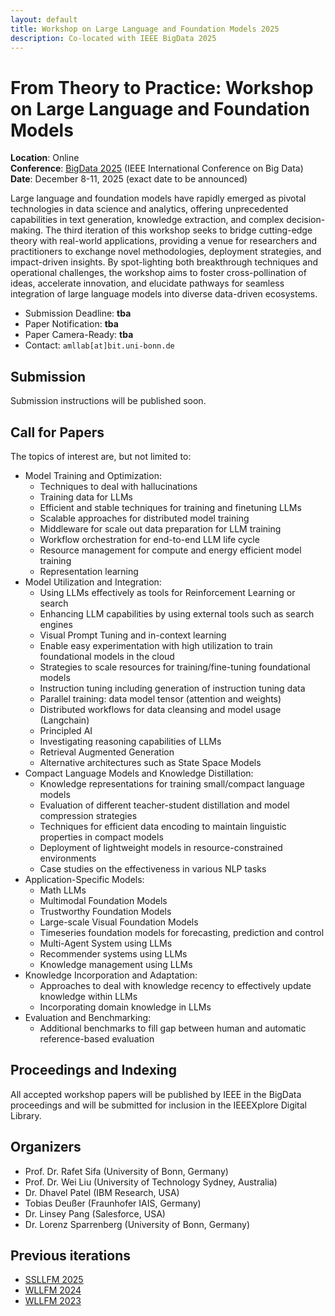 ```yaml
---
layout: default
title: Workshop on Large Language and Foundation Models 2025
description: Co-located with IEEE BigData 2025
---
```

<link rel="icon" type="image/x-icon" href="/assets/aml_lab_tight.ico" />

# From Theory to Practice: Workshop on Large Language and Foundation Models

**Location**: Online  
**Conference**: [BigData 2025](https://conferences.cis.um.edu.mo/ieeebigdata2025) (IEEE International Conference on Big Data)  
**Date**: December 8-11, 2025 (exact date to be announced)

Large language and foundation models have rapidly emerged as pivotal technologies in data science and analytics, 
offering unprecedented capabilities in text generation, knowledge extraction, and complex decision-making. The third iteration of 
this workshop seeks to bridge cutting-edge theory with real-world applications, providing a venue for researchers and 
practitioners to exchange novel methodologies, deployment strategies, and impact-driven insights. By spot-lighting both 
breakthrough techniques and operational challenges, the workshop aims to foster cross-pollination of ideas, accelerate 
innovation, and elucidate pathways for seamless integration of large language models into diverse data-driven 
ecosystems.

- Submission Deadline: **tba**
- Paper Notification: **tba**
- Paper Camera-Ready: **tba**
- Contact: `amllab[at]bit.uni-bonn.de`

## Submission

Submission instructions will be published soon.

## Call for Papers

The topics of interest are, but not limited to:

- Model Training and Optimization:
  - Techniques to deal with hallucinations
  - Training data for LLMs
  - Efficient and stable techniques for training and finetuning LLMs 
  - Scalable approaches for distributed model training 
  - Middleware for scale out data preparation for LLM training 
  - Workflow orchestration for end-to-end LLM life cycle 
  - Resource management for compute and energy efficient model training 
  - Representation learning
- Model Utilization and Integration:
  - Using LLMs effectively as tools for Reinforcement Learning or search 
  - Enhancing LLM capabilities by using external tools such as search engines 
  - Visual Prompt Tuning and in-context learning 
  - Enable easy experimentation with high utilization to train foundational models in the cloud 
  - Strategies to scale resources for training/fine-tuning foundational models 
  - Instruction tuning including generation of instruction tuning data 
  - Parallel training: data model tensor (attention and weights)
  - Distributed workflows for data cleansing and model usage (Langchain)
  - Principled AI 
  - Investigating reasoning capabilities of LLMs 
  - Retrieval Augmented Generation 
  - Alternative architectures such as State Space Models 
- Compact Language Models and Knowledge Distillation:
  - Knowledge representations for training small/compact language models 
  - Evaluation of different teacher-student distillation and model compression strategies 
  - Techniques for efficient data encoding to maintain linguistic properties in compact models 
  - Deployment of lightweight models in resource-constrained environments 
  - Case studies on the effectiveness in various NLP tasks
- Application-Specific Models:
  - Math LLMs
  - Multimodal Foundation Models 
  - Trustworthy Foundation Models
  - Large-scale Visual Foundation Models
  - Timeseries foundation models for forecasting, prediction and control 
  - Multi-Agent System using LLMs
  - Recommender systems using LLMs
  - Knowledge management using LLMs
- Knowledge Incorporation and Adaptation:
  - Approaches to deal with knowledge recency to effectively update knowledge within LLMs 
  - Incorporating domain knowledge in LLMs
- Evaluation and Benchmarking:
  - Additional benchmarks to fill gap between human and automatic reference-based evaluation

## Proceedings and Indexing

All accepted workshop papers will be published by IEEE in the BigData proceedings
and will be submitted for inclusion in the IEEEXplore Digital Library.


## Organizers

- Prof. Dr. Rafet Sifa (University of Bonn, Germany)
- Prof. Dr. Wei Liu (University of Technology Sydney, Australia)
- Dr. Dhavel Patel (IBM Research, USA)
- Tobias Deußer (Fraunhofer IAIS, Germany)
- Dr. Linsey Pang (Salesforce, USA) 
- Dr. Lorenz Sparrenberg (University of Bonn, Germany)

## Previous iterations

- [SSLLFM 2025](https://appliedmachinelearning-lab.github.io/ssllfm2025/)
- [WLLFM 2024](https://sites.google.com/view/wllfm24)
- [WLLFM 2023](https://dhavalrepo18.github.io/bigdatafm/)
